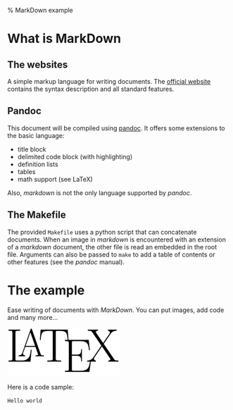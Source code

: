 % MarkDown example

What is MarkDown
================

The websites
------------

A simple markup language for writing documents.
The [official website](http://daringfireball.net/projects/markdown) contains
the syntax description and all standard features.

Pandoc
------

This document will be compiled using
[pandoc](http://johnmacfarlane.net/pandoc).
It offers some extensions to the basic language:

- title block
- delimited code block (with highlighting)
- definition lists
- tables
- math support (see LaTeX)

Also, *markdown* is not the only language supported by *pandoc*.

The Makefile
------------

The provided `Makefile` uses a python script that can concatenate documents.
When an image in *markdown* is encountered with an extension of a *markdown*
document, the other file is read an embedded in the root file.
Arguments can also be passed to `make` to add a table of contents or other
features (see the *pandoc* manual).

The example
===========

Ease writing of documents with *MarkDown*. You can put images, add code and
many more...

![The logo](img/logo.png)

Here is a code sample:

	Hello world


